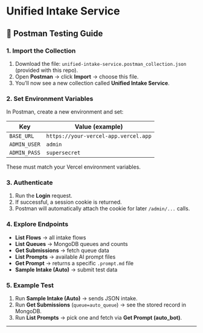 # Unified Intake Service

## 🚀 Postman Testing Guide

### 1. Import the Collection
1. Download the file: `unified-intake-service.postman_collection.json` (provided with this repo).
2. Open **Postman** → click **Import** → choose this file.
3. You’ll now see a new collection called **Unified Intake Service**.

### 2. Set Environment Variables
In Postman, create a new environment and set:

| Key          | Value (example)                       |
|--------------|---------------------------------------|
| `BASE_URL`   | `https://your-vercel-app.vercel.app`  |
| `ADMIN_USER` | `admin`                               |
| `ADMIN_PASS` | `supersecret`                         |

These must match your Vercel environment variables.

### 3. Authenticate
1. Run the **Login** request.
2. If successful, a session cookie is returned.
3. Postman will automatically attach the cookie for later `/admin/...` calls.

### 4. Explore Endpoints
- **List Flows** → all intake flows
- **List Queues** → MongoDB queues and counts
- **Get Submissions** → fetch queue data
- **List Prompts** → available AI prompt files
- **Get Prompt** → returns a specific `.prompt.md` file
- **Sample Intake (Auto)** → submit test data

### 5. Example Test
1. Run **Sample Intake (Auto)** → sends JSON intake.
2. Run **Get Submissions** (`queue=auto_queue`) → see the stored record in MongoDB.
3. Run **List Prompts** → pick one and fetch via **Get Prompt (auto_bot)**.

---
